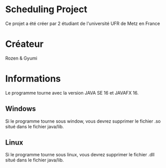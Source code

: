 # Scheduling Project
Ce projet a été créer par 2 étudiant de l'université UFR de Metz en France

# Créateur
Rozen & Gyumi

# Informations
Le programme tourne avec la version JAVA SE 16 et JAVAFX 16.

## Windows

Si le programme tourne sous window, vous devrez supprimer le fichier .so situé dans le fichier java/lib.

## Linux

Si le programme tourne sous linux, vous devrez supprimer le fichier .dll situé dans le fichier java/lib.

